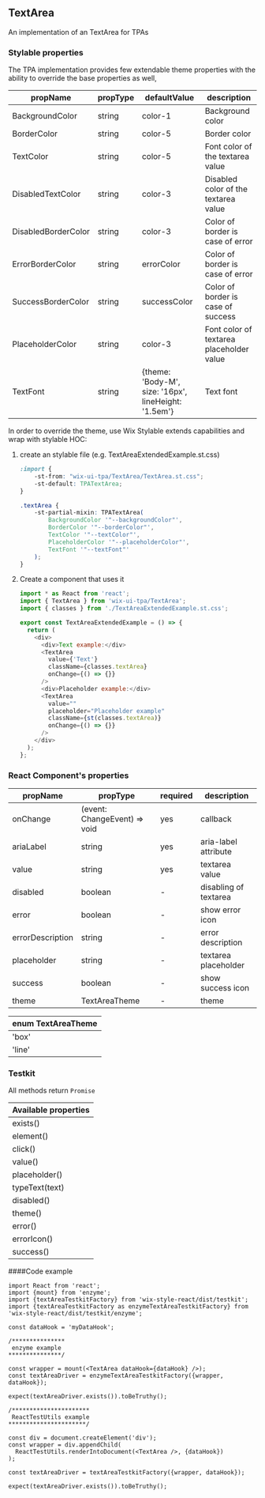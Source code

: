 ## TextArea

An implementation of an TextArea for TPAs

### Stylable properties

The TPA implementation provides few extendable theme properties with the ability to override the base properties as well,

| propName   | propType | defaultValue | description |
|------------|----------|--------------|-------------|
| BackgroundColor | string   | color-1 | Background color |
| BorderColor | string   | color-5 | Border color |
| TextColor | string   | color-5 | Font color of the textarea value |
| DisabledTextColor | string   | color-3 | Disabled color of the textarea value |
| DisabledBorderColor | string   | color-3 | Color of border is case of error |
| ErrorBorderColor | string   | errorColor | Color of border is case of error |
| SuccessBorderColor | string   | successColor | Color of border is case of success |
| PlaceholderColor | string   | color-3 | Font color of textarea placeholder value |
| TextFont | string   | {theme: 'Body-M', size: '16px', lineHeight: '1.5em'} | Text font |


In order to override the theme, use Wix Stylable extends capabilities and wrap with stylable HOC:

1. create an stylable file (e.g. TextAreaExtendedExample.st.css)
    ``` css
    :import {
        -st-from: "wix-ui-tpa/TextArea/TextArea.st.css";
        -st-default: TPATextArea;
    }
    
    .textArea {
        -st-partial-mixin: TPATextArea(
            BackgroundColor '"--backgroundColor"',
            BorderColor '"--borderColor"',
            TextColor '"--textColor"',
            PlaceholderColor '"--placeholderColor"',
            TextFont '"--textFont"'
        );
    }

    ```

2. Create a component that uses it
    ``` javascript
    import * as React from 'react';
    import { TextArea } from 'wix-ui-tpa/TextArea';
    import { classes } from './TextAreaExtendedExample.st.css';
    
    export const TextAreaExtendedExample = () => {
      return (
        <div>
          <div>Text example:</div>
          <TextArea
            value={'Text'}
            className={classes.textArea} 
            onChange={() => {}}
          />
          <div>Placeholder example:</div>
          <TextArea
            value=""
            placeholder="Placeholder example"
            className={st(classes.textArea)} 
            onChange={() => {}}
          />
        </div>
      );
    };
    ```
### React Component's properties

| propName   | propType | required | description |
|------------|----------|--------------|-------------|
| onChange | (event: ChangeEvent<HTMLTextAreaElement>) => void   | yes | callback |
| ariaLabel | string   | yes | aria-label attribute |
| value | string   | yes | textarea value |
| disabled | boolean   | - | disabling of textarea |
| error | boolean   | - | show error icon |
| errorDescription | string   | - | error description |
| placeholder | string   | - | textarea placeholder |
| success | boolean   | - | show success icon |
| theme | TextAreaTheme   | - | theme |

| enum TextAreaTheme | 
|------------|
| 'box' |
| 'line' |

### Testkit

All methods return `Promise`

|Available properties|
|--- |
|exists()|
|element()|
|click()|
|value()|
|placeholder()|
|typeText(text)|
|disabled()|
|theme()| 
|error()|
|errorIcon()|
|success()|

####Code example

```
import React from 'react';
import {mount} from 'enzyme';
import {textAreaTestkitFactory} from 'wix-style-react/dist/testkit';
import {textAreaTestkitFactory as enzymeTextAreaTestkitFactory} from 'wix-style-react/dist/testkit/enzyme';

const dataHook = 'myDataHook';

/***************
 enzyme example
***************/

const wrapper = mount(<TextArea dataHook={dataHook} />);
const textAreaDriver = enzymeTextAreaTestkitFactory({wrapper, dataHook});

expect(textAreaDriver.exists()).toBeTruthy();

/**********************
 ReactTestUtils example
**********************/

const div = document.createElement('div');
const wrapper = div.appendChild(
  ReactTestUtils.renderIntoDocument(<TextArea />, {dataHook})
);

const textAreaDriver = textAreaTestkitFactory({wrapper, dataHook});

expect(textAreaDriver.exists()).toBeTruthy();
```
